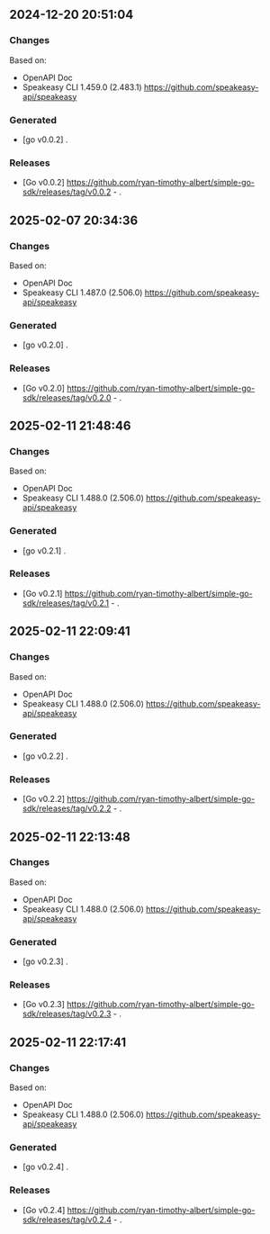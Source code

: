 

## 2024-12-20 20:51:04
### Changes
Based on:
- OpenAPI Doc  
- Speakeasy CLI 1.459.0 (2.483.1) https://github.com/speakeasy-api/speakeasy
### Generated
- [go v0.0.2] .
### Releases
- [Go v0.0.2] https://github.com/ryan-timothy-albert/simple-go-sdk/releases/tag/v0.0.2 - .

## 2025-02-07 20:34:36
### Changes
Based on:
- OpenAPI Doc  
- Speakeasy CLI 1.487.0 (2.506.0) https://github.com/speakeasy-api/speakeasy
### Generated
- [go v0.2.0] .
### Releases
- [Go v0.2.0] https://github.com/ryan-timothy-albert/simple-go-sdk/releases/tag/v0.2.0 - .

## 2025-02-11 21:48:46
### Changes
Based on:
- OpenAPI Doc  
- Speakeasy CLI 1.488.0 (2.506.0) https://github.com/speakeasy-api/speakeasy
### Generated
- [go v0.2.1] .
### Releases
- [Go v0.2.1] https://github.com/ryan-timothy-albert/simple-go-sdk/releases/tag/v0.2.1 - .

## 2025-02-11 22:09:41
### Changes
Based on:
- OpenAPI Doc  
- Speakeasy CLI 1.488.0 (2.506.0) https://github.com/speakeasy-api/speakeasy
### Generated
- [go v0.2.2] .
### Releases
- [Go v0.2.2] https://github.com/ryan-timothy-albert/simple-go-sdk/releases/tag/v0.2.2 - .

## 2025-02-11 22:13:48
### Changes
Based on:
- OpenAPI Doc  
- Speakeasy CLI 1.488.0 (2.506.0) https://github.com/speakeasy-api/speakeasy
### Generated
- [go v0.2.3] .
### Releases
- [Go v0.2.3] https://github.com/ryan-timothy-albert/simple-go-sdk/releases/tag/v0.2.3 - .

## 2025-02-11 22:17:41
### Changes
Based on:
- OpenAPI Doc  
- Speakeasy CLI 1.488.0 (2.506.0) https://github.com/speakeasy-api/speakeasy
### Generated
- [go v0.2.4] .
### Releases
- [Go v0.2.4] https://github.com/ryan-timothy-albert/simple-go-sdk/releases/tag/v0.2.4 - .